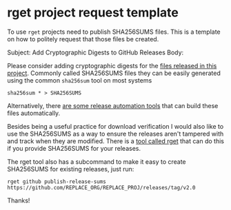 # rget project request template

To use `rget` projects need to publish SHA256SUMS files. This is a template on how to politely request that those files be created.

Subject: Add Cryptographic Digests to GitHub Releases
Body:

Please consider adding cryptographic digests for the [files released in this project][releases]. Commonly called SHA256SUMS files they can be easily generated using the common `sha256sum` tool on most systems

```
sha256sum * > SHA256SUMS
```

Alternatively, there [are some release automation tools][integrations] that can build these files automatically.

Besides being a useful practice for download verification I would also like to use the SHA256SUMS as a way to ensure the releases aren't tampered with and track when they are modified. There is a [tool called rget][rget] that can do this if you provide SHA256SUMS for your releases.

The rget tool also has a subcommand to make it easy to create SHA256SUMS for existing releases, just run:

```
rget github publish-release-sums https://github.com/REPLACE_ORG/REPLACE_PROJ/releases/tag/v2.0
```

Thanks!

[releases]: https://github.com/REPLACE_ORG/REPLACE_PROJ/releases
[integrations]: https://github.com/merklecounty/rget/blob/master/Documentation/integrations.md#release-automation
[rget]: https://github.com/merklecounty/rget#rget
